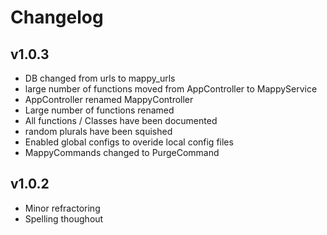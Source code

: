 # Changelog

## v1.0.3
- DB changed from urls to mappy_urls
- large number of functions moved from AppController to MappyService
- AppController renamed MappyController
- Large number of functions renamed
- All functions / Classes have been documented
- random plurals have been squished
- Enabled global configs to overide local config files
- MappyCommands changed to PurgeCommand

## v1.0.2
- Minor refractoring
- Spelling thoughout
